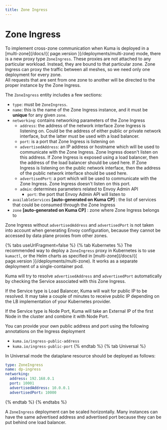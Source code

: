```yaml
---
title: Zone Ingress
---
```

# Zone Ingress

To implement cross-zone communication when Kuma is deployed in a [multi-zone](/docs/{{ page.version }}/deployments/multi-zone) mode, there is a new proxy type `ZoneIngress`.
These proxies are not attached to any particular workload. Instead, they are bound to that particular zone.
Zone Ingress can proxy the traffic between all meshes, so we need only one deployment for every zone.  
All requests that are sent from one zone to another will be directed to the proper instance by the Zone Ingress.

The `ZoneIngress` entity includes a few sections:

* `type`: must be `ZoneIngress`.
* `name`: this is the name of the Zone Ingress instance, and it must be **unique** for any given `zone`.
* `networking`: contains networking parameters of the Zone Ingress
    * `address`: the address of the network interface Zone Ingress is listening on. Could be the address of either
      public or private network interface, but the latter must be used with a load balancer.
    * `port`: is a port that Zone Ingress is listening on
    * `advertisedAddress`: an IP address or hostname which will be used to communicate with the Zone Ingress. Zone Ingress
      doesn't listen on this address. If Zone Ingress is exposed using a load balancer, then the address of the load balancer
      should be used here. If Zone Ingress is listening on the public network interface, then the address of the public network
      interface should be used here.
    * `advertisedPort`: a port which will be used to communicate with the Zone Ingress. Zone Ingress doesn't listen on this port.
    * `admin`: determines parameters related to Envoy Admin API
      * `port`: the port that Envoy Admin API will listen to
* `availableServices` **[auto-generated on Kuma CP]** : the list of services that could be consumed through the Zone Ingress
* `zone` **[auto-generated on Kuma CP]** : zone where Zone Ingress belongs to

Zone Ingress without `advertisedAddress` and `advertisedPort` is not taken into account when generating Envoy configuration, because they cannot be accessed by data plane proxies from other zones.

{% tabs useUrlFragment=false %}
{% tab Kubernetes %}
The recommended way to deploy a `ZoneIngress` proxy in Kubernetes is to use `kumactl`, or the Helm charts as specified in [multi-zone](/docs/{{ page.version }}/deployments/multi-zone). It works as a separate deployment of a single-container pod.

Kuma will try to resolve `advertisedAddress` and `advertisedPort` automatically by checking the Service associated with this Zone Ingress.

If the Service type is Load Balancer, Kuma will wait for public IP to be resolved. It may take a couple of minutes to receive public IP depending on the LB implementation of your Kubernetes provider.

If the Service type is Node Port, Kuma will take an External IP of the first Node in the cluster and combine it with Node Port.

You can provide your own public address and port using the following annotations on the Ingress deployment
* `kuma.io/ingress-public-address`
* `kuma.io/ingress-public-port`
  {% endtab %}
  {% tab Universal %}

In Universal mode the dataplane resource should be deployed as follows:

```yaml
type: ZoneIngress
name: dp-ingress
networking:
  address: 192.168.0.1
  port: 10001
  advertisedAddress: 10.0.0.1
  advertisedPort: 10000
```
{% endtab %}
{% endtabs %}

A `ZoneIngress` deployment can be scaled horizontally. Many instances can have the same advertised address and advertised port because they can be put behind one load balancer.

